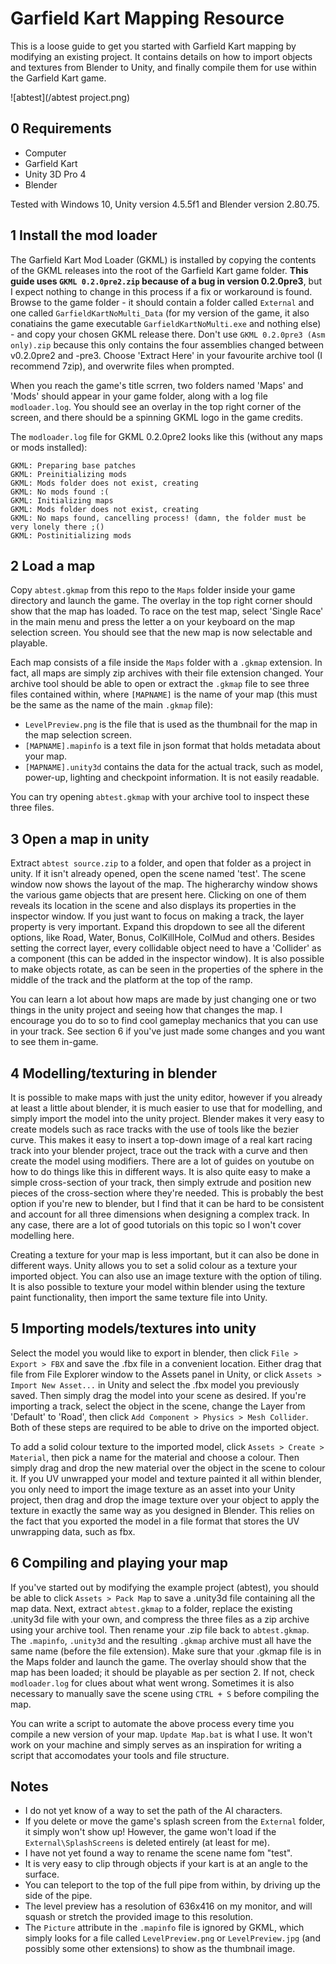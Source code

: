 # Garfield Kart Mapping Resource

This is a loose guide to get you started with Garfield Kart mapping by modifying an existing project. It contains details on how to import objects and textures from Blender to Unity, and finally compile them for use within the Garfield Kart game.

![abtest](/abtest project.png)

## 0 Requirements
* Computer
* Garfield Kart
* Unity 3D Pro 4
* Blender

Tested with Windows 10, Unity version 4.5.5f1 and Blender version 2.80.75.

## 1 Install the mod loader
The Garfield Kart Mod Loader (GKML) is installed by copying the contents of the GKML releases into the root of the Garfield Kart game folder. **This guide uses `GKML 0.2.0pre2.zip` because of a bug in version 0.2.0pre3**, but I expect nothing to change in this process if a fix or workaround is found. Browse to the game folder - it should contain a folder called `External` and one called `GarfieldKartNoMulti_Data` (for my version of the game, it also conatiains the game executable `GarfieldKartNoMulti.exe` and nothing else) - and copy your chosen GKML release there. Don't use `GKML 0.2.0pre3 (Asm only).zip` because this only contains the four assemblies changed between v0.2.0pre2 and -pre3. Choose 'Extract Here' in your favourite archive tool (I recommend 7zip), and overwrite files when prompted.

When you reach the game's title scrren, two folders named 'Maps' and 'Mods' should appear in your game folder, along with a log file `modloader.log`. You should see an overlay in the top right corner of the screen, and there should be a spinning GKML logo in the game credits.

The `modloader.log` file for GKML 0.2.0pre2 looks like this (without any maps or mods installed):
```
GKML: Preparing base patches
GKML: Preinitializing mods
GKML: Mods folder does not exist, creating
GKML: No mods found :(
GKML: Initializing maps
GKML: Mods folder does not exist, creating
GKML: No maps found, cancelling process! (damn, the folder must be very lonely there ;()
GKML: Postinitializing mods
```

## 2 Load a map
Copy `abtest.gkmap` from this repo to the `Maps` folder inside your game directory and launch the game. The overlay in the top right corner should show that the map has loaded. To race on the test map, select 'Single Race' in the main menu and press the letter a on your keyboard on the map selection screen. You should see that the new map is now selectable and playable.

Each map consists of a file inside the `Maps` folder with a `.gkmap` extension. In fact, all maps are simply zip archives with their file extension changed. Your archive tool should be able to open or extract the `.gkmap` file to see three files contained within, where `[MAPNAME]` is the name of your map (this must be the same as the name of the main `.gkmap` file):
* `LevelPreview.png` is the file that is used as the thumbnail for the map in the map selection screen.
* `[MAPNAME].mapinfo` is a text file in json format that holds metadata about your map.
* `[MAPNAME].unity3d` contains the data for the actual track, such as model, power-up, lighting and checkpoint information. It is not easily readable.

You can try opening `abtest.gkmap` with your archive tool to inspect these three files.

## 3 Open a map in unity
Extract `abtest source.zip` to a folder, and open that folder as a project in unity. If it isn't already opened, open the scene named 'test'. The scene window now shows the layout of the map. The higherarchy window shows the various game objects that are present here. Clicking on one of them reveals its location in the scene and also displays its properties in the inspector window. If you just want to focus on making a track, the layer property is very important. Expand this dropdown to see all the diferent options, like Road, Water, Bonus, ColKillHole, ColMud and others. Besides setting the correct layer, every collidable object need to have a 'Collider' as a component (this can be added in the inspector window). It is also possible to make objects rotate, as can be seen in the properties of the sphere in the middle of the track and the platform at the top of the ramp.

You can learn a lot about how maps are made by just changing one or two things in the unity project and seeing how that changes the map. I encourage you do to so to find cool gameplay mechanics that you can use in your track. See section 6 if you've just made some changes and you want to see them in-game.

## 4 Modelling/texturing in blender
It is possible to make maps with just the unity editor, however if you already at least a little about blender, it is much easier to use that for modelling, and simply import the model into the unity project. Blender makes it very easy to create models such as race tracks with the use of tools like the bezier curve. This makes it easy to insert a top-down image of a real kart racing track into your blender project, trace out the track with a curve and then create the model using modifiers. There are a lot of guides on youtube on how to do things like this in different ways. It is also quite easy to make a simple cross-section of your track, then simply extrude and position new pieces of the cross-section where they're needed. This is probably the best option if you're new to blender, but I find that it can be hard to be consistent and account for all three dimensions when designing a complex track. In any case, there are a lot of good tutorials on this topic so I won't cover modelling here.

Creating a texture for your map is less important, but it can also be done in different ways. Unity allows you to set a solid colour as a texture your imported object. You can also use an image texture with the option of tiling. It is also possible to texture your model within blender using the texture paint functionality, then import the same texture file into Unity.

## 5 Importing models/textures into unity
Select the model you would like to export in blender, then click `File > Export > FBX` and save the .fbx file in a convenient location. Either drag that file from File Explorer window to the Assets panel in Unity, or click `Assets > Import New Asset...` in Unity and select the .fbx model you previously saved. Then simply drag the model into your scene as desired. If you're importing a track, select the object in the scene, change the Layer from 'Default' to 'Road', then click `Add Component > Physics > Mesh Collider`. Both of these steps are required to be able to drive on the imported object.

To add a solid colour texture to the imported model, click `Assets > Create > Material`, then pick a name for the material and choose a colour. Then simply drag and drop the new material over the object in the scene to colour it. If you UV unwrapped your model and texture painted it all within blender, you only need to import the image texture as an asset into your Unity project, then drag and drop the image texture over your object to apply the texture in exactly the same way as you designed in Blender. This relies on the fact that you exported the model in a file format that stores the UV unwrapping data, such as fbx.

## 6 Compiling and playing your map
If you've started out by modifying the example project (abtest), you should be able to click `Assets > Pack Map` to save a .unity3d file containing all the map data. Next, extract `abtest.gkmap` to a folder, replace the existing .unity3d file with your own, and compress the three files as a zip archive using your archive tool. Then rename your .zip file back to `abtest.gkmap`. The `.mapinfo`, `.unity3d` and the resulting `.gkmap` archive must all have the same name (before the file extension). Make sure that your .gkmap file is in the Maps folder and launch the game. The overlay should show that the map has been loaded; it should be playable as per section 2. If not, check `modloader.log` for clues about what went wrong. Sometimes it is also necessary to manually save the scene using `CTRL + S` before compiling the map.

You can write a script to automate the above process every time you compile a new version of your map. `Update Map.bat` is what I use. It won't work on your machine and simply serves as an inspiration for writing a script that accomodates your tools and file structure.

## Notes
* I do not yet know of a way to set the path of the AI characters.
* If you delete or move the game's splash screen from the `External` folder, it simply won't show up! However, the game won't load if the `External\SplashScreens` is deleted entirely (at least for me).
* I have not yet found a way to rename the scene name fom "test".
* It is very easy to clip through objects if your kart is at an angle to the surface.
* You can teleport to the top of the full pipe from within, by driving up the side of the pipe.
* The level preview has a resolution of 636x416 on my monitor, and will squash or stretch the provided image to this resolution.
* The `Picture` attribute in the `.mapinfo` file is ignored by GKML, which simply looks for a file called `LevelPreview.png` or `LevelPreview.jpg` (and possibly some other extensions) to show as the thumbnail image.
